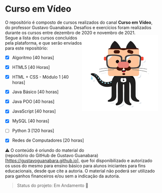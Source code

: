 # Curso em Vídeo

O repositório é composto de cursos realizados do canal **Curso em Vídeo**, do professor Gustavo Guanabara. Desafios e exercícios foram realizados durante os cursos entre dezembro de 2020 e novembro de 2021. <br><img src=".\HTML-CSS-2020\html-css\Desafios\desafio d002\img\github-g.png" width="250" align="right"/>Segue a lista dos cursos concluídos pela plataforma, e que serão enviados para este repositório:

- [x] Algoritmo [40 horas]

- [x] HTML5 [40 Horas]

- [x] HTML + CSS  - Módulo 1 [40 horas]

- [x] Java Básico [40 horas]

- [x] Java POO [40 horas]

- [x] JavaScript [40 horas]

- [x] MySQL [40 horas]

- [ ] Python 3 [120 horas]

- [x] Redes de Computadores [20 horas]
  

:warning: O conteúdo é oriundo do material do (repositório do GitHub de Gustavo Guanabara)[https://gustavoguanabara.github.io], que foi disponibilizado e autorizado os usos do mesmo para ensino básico para alunos iniciantes para fins educacionais, desde que cite a autoria. O material não poderá ser utilizado para ganhos financeiros e/ou sem a indicação da autoria.

> Status do projeto: Em Andamento :pencil:

